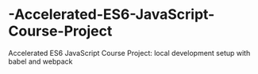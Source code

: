 # -Accelerated-ES6-JavaScript-Course-Project
 Accelerated ES6 JavaScript Course Project: local development setup with babel and webpack
